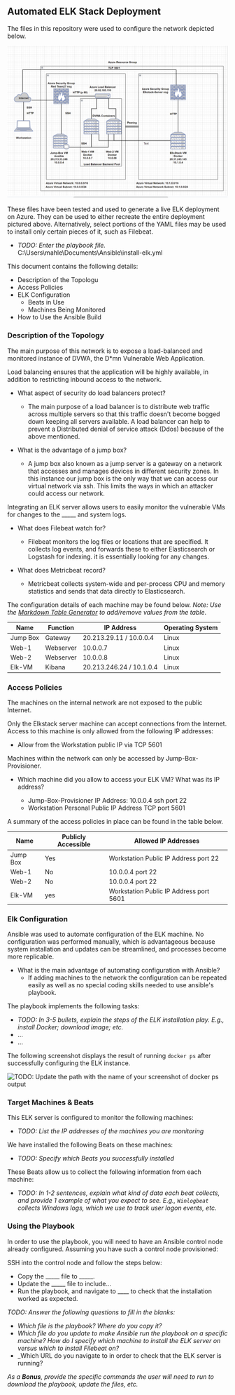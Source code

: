 ## Automated ELK Stack Deployment

The files in this repository were used to configure the network depicted below.

![TODO: Update the path with the name of your diagram](./images/Diagram.png)

These files have been tested and used to generate a live ELK deployment on Azure. They can be used to either recreate the entire deployment pictured above. Alternatively, select portions of the YAML files may be used to install only certain pieces of it, such as Filebeat.

  - _TODO: Enter the playbook file._ C:\Users\mahle\Documents\Ansible\install-elk.yml

This document contains the following details:
- Description of the Topologu
- Access Policies
- ELK Configuration
  - Beats in Use
  - Machines Being Monitored
- How to Use the Ansible Build


### Description of the Topology

The main purpose of this network is to expose a load-balanced and monitored instance of DVWA, the D*mn Vulnerable Web Application.

Load balancing ensures that the application will be highly available, in addition to restricting inbound access to the network.
- What aspect of security do load balancers protect?
  - The main purpose of a load balancer is to distribute web traffic across multiple servers so that  this traffic doesn't become bogged down keeping all servers available. A load balancer can help to prevent a Distributed denial of service attack (Ddos) because of the above mentioned.
         
- What is the advantage of a jump box?
  - A jump box also known as a jump server is a gateway on a network that accesses and manages devices in different security zones. In this instance our jump box is the only way that we can access our virtual network via ssh. This limits the ways in which an attacker could access our network.

Integrating an ELK server allows users to easily monitor the vulnerable VMs for changes to the _____ and system logs.

- What does Filebeat watch for?
  - Filebeat monitors the log files or locations that are specified. It collects log events, and forwards these to either Elasticsearch or Logstash for indexing. it is essentially looking for any changes.

- What does Metricbeat record?
  - Metricbeat collects system-wide and per-process CPU and memory statistics and sends that data directly to Elasticsearch.

The configuration details of each machine may be found below.
_Note: Use the [Markdown Table Generator](http://www.tablesgenerator.com/markdown_tables) to add/remove values from the table_.

| Name     | Function   | IP Address              | Operating System |
|----------|------------|-------------------------|------------------|
| Jump Box | Gateway    | 20.213.29.11 / 10.0.0.4 | Linux            |
| Web-1    | Webserver  | 10.0.0.7                | Linux            |
| Web-2    | Webserver  | 10.0.0.8                | Linux            |
| Elk-VM   | Kibana     | 20.213.246.24 / 10.1.0.4| Linux            |

### Access Policies

The machines on the internal network are not exposed to the public Internet. 

Only the Elkstack server machine can accept connections from the Internet. Access to this machine is only allowed from the following IP addresses:

- Allow from the Workstation public IP via TCP 5601

Machines within the network can only be accessed by Jump-Box-Provisioner.
- Which machine did you allow to access your ELK VM? What was its IP address?

  - Jump-Box-Provisioner IP Address: 10.0.0.4 ssh port 22
  - Workstation Personal Public IP Address TCP port 5601

A summary of the access policies in place can be found in the table below.

| Name     | Publicly Accessible | Allowed IP Addresses                    |
|----------|---------------------|-----------------------------------------|
| Jump Box | Yes                 | Workstation Public IP Address port 22   |
| Web-1    | No                  | 10.0.0.4 port 22                        |
| Web-2    | No                  | 10.0.0.4 port 22                        |
| Elk-VM   | yes                 | Workstation Public IP Address port 5601 |

### Elk Configuration

Ansible was used to automate configuration of the ELK machine. No configuration was performed manually, which is advantageous because system installation and updates can be streamlined, and processes become more replicable.

- What is the main advantage of automating configuration with Ansible?
  - If adding machines to the network the configuration can be repeated easily as well as no special coding skills needed to use ansible's playbook.

The playbook implements the following tasks:
- _TODO: In 3-5 bullets, explain the steps of the ELK installation play. E.g., install Docker; download image; etc._
- ...
- ...

The following screenshot displays the result of running `docker ps` after successfully configuring the ELK instance.

![TODO: Update the path with the name of your screenshot of docker ps output](Images/docker_ps_output.png)

### Target Machines & Beats
This ELK server is configured to monitor the following machines:
- _TODO: List the IP addresses of the machines you are monitoring_

We have installed the following Beats on these machines:
- _TODO: Specify which Beats you successfully installed_

These Beats allow us to collect the following information from each machine:
- _TODO: In 1-2 sentences, explain what kind of data each beat collects, and provide 1 example of what you expect to see. E.g., `Winlogbeat` collects Windows logs, which we use to track user logon events, etc._

### Using the Playbook
In order to use the playbook, you will need to have an Ansible control node already configured. Assuming you have such a control node provisioned: 

SSH into the control node and follow the steps below:
- Copy the _____ file to _____.
- Update the _____ file to include...
- Run the playbook, and navigate to ____ to check that the installation worked as expected.

_TODO: Answer the following questions to fill in the blanks:_
- _Which file is the playbook? Where do you copy it?_
- _Which file do you update to make Ansible run the playbook on a specific machine? How do I specify which machine to install the ELK server on versus which to install Filebeat on?_
- _Which URL do you navigate to in order to check that the ELK server is running?

_As a **Bonus**, provide the specific commands the user will need to run to download the playbook, update the files, etc._